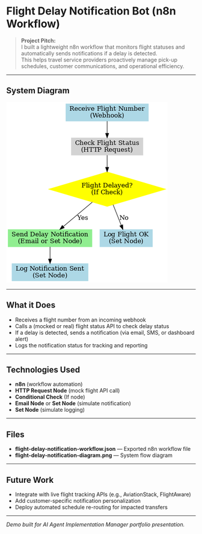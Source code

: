 # Flight Delay Notification Bot (n8n Workflow)

> **Project Pitch:**  
> I built a lightweight n8n workflow that monitors flight statuses and automatically sends notifications if a delay is detected.  
> This helps travel service providers proactively manage pick-up schedules, customer communications, and operational efficiency.

---

## System Diagram  

![Flight Delay Notification Bot Diagram](flight-delay-notification-diagram.png)

---

## What it Does
- Receives a flight number from an incoming webhook
- Calls a (mocked or real) flight status API to check delay status
- If a delay is detected, sends a notification (via email, SMS, or dashboard alert)
- Logs the notification status for tracking and reporting

---

## Technologies Used
- **n8n** (workflow automation)
- **HTTP Request Node** (mock flight API call)
- **Conditional Check** (If node)
- **Email Node** or **Set Node** (simulate notification)
- **Set Node** (simulate logging)

---

## Files
- **flight-delay-notification-workflow.json** — Exported n8n workflow file
- **flight-delay-notification-diagram.png** — System flow diagram

---

## Future Work
- Integrate with live flight tracking APIs (e.g., AviationStack, FlightAware)
- Add customer-specific notification personalization
- Deploy automated schedule re-routing for impacted transfers

---
*Demo built for AI Agent Implementation Manager portfolio presentation.*
